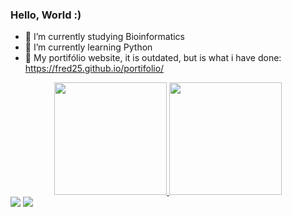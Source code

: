 ### Hello, World :)

- 🔭 I’m currently studying Bioinformatics
- 🌱 I’m currently learning Python
- 🎨 My portifólio website, it is outdated, but is what i have done: https://fred25.github.io/portifolio/

<div align="center">
  <a href="https://github.com/fred25">
  <img height="180em" src="https://github-readme-stats.vercel.app/api?username=fred25&show_icons=true&theme=tokyonight&include_all_commits=true&count_private=true"/>
  <img height="180em" src="https://github-readme-stats.vercel.app/api/top-langs/?username=fred25&layout=compact&langs_count=7&theme=tokyonight"/>
</div>

  <div> 
  <a href="https://www.instagram.com/fred_mattos_/" target="_blank"><img src="https://img.shields.io/badge/-Instagram-%23E4405F?style=for-the-badge&logo=instagram&logoColor=white" target="_blank"></a>
  <a href = "mailto:fredericomattos25@gmail.com"><img src="https://img.shields.io/badge/-Gmail-%23333?style=for-the-badge&logo=gmail&logoColor=white" target="_blank"></a>
</div>
  
<!--
**fred25/fred25** is a ✨ _special_ ✨ repository because its `README.md` (this file) appears on your GitHub profile.

Here are some ideas to get you started:

- 🔭 I’m currently working on ...
- 🌱 I’m currently learning ...
- 👯 I’m looking to collaborate on ...
- 🤔 I’m looking for help with ...
- 💬 Ask me about ...
- 📫 How to reach me: ...
- 😄 Pronouns: ...
- ⚡ Fun fact: ...
-->
